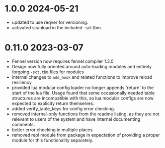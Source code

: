 # 1.0.0 2024-05-21 
 * updated to use reqver for versioning.
 * activated scanload in the included -sct.tbm.

# 0.11.0 2023-03-07
 
 * Fennel version now requires fennel compiler 1.3.0
 * Design now fully oriented around auto-loading modules and entirely forgoing `-sct.tbm` files for modules
 * internal changes to `add_hook` and related functions to improve reload resiliency
 * provided lua modular config loader no-longer appends 'return' to the start of the lua file. Usage found that some occasionally needed table structures are incompatible with this, so lua modular configs are now expected to explicity return themselves.
 * added verify_table_keys for config error checking.
 * removed internal-only functions from the readme listing, as they are not relevant to users of the system and have internal documenting comments.
 * better error checking in multiple places
 * removed repl module from package in expectation of providing a proper module for this functionality separately.
